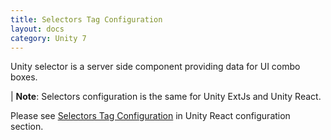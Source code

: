```yaml
---
title: Selectors Tag Configuration
layout: docs
category: Unity 7
---
```

Unity selector is a server side component providing data for UI combo boxes.  

| **Note**: Selectors configuration is the same for Unity ExtJs and Unity React.

Please see [Selectors Tag Configuration](../../../unity-react/configuration/tags-list/selectors-tag.md) in Unity React configuration section.